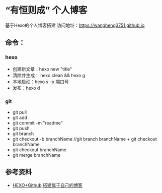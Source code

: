 # “有恒则成” 个人博客
基于Hexo的个人博客搭建 访问地址：https://wangheng3751.github.io

## 命令：

### hexo

- 创建新文章：hexo new "title"
- 清除并生成： hexo clean && hexo g
- 本地启动：hexo s -p 端口号
- 发布：hexo d

### git

- git pull
- git add .
- git commit -m "readme"
- git push 
- git branch
- git checkout -b branchName  //git branch branchName + git checkout branchName  
- git checkout branchName
- git merge branchName

## 参考资料

- [HEXO+Github,搭建属于自己的博客](https://www.jianshu.com/p/465830080ea9)
